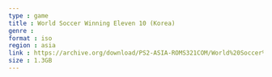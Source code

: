 ```yaml
---
type : game
title : World Soccer Winning Eleven 10 (Korea)
genre : 
format : iso
region : asia
link : https://archive.org/download/PS2-ASIA-ROMS321COM/World%20Soccer%20Winning%20Eleven%2010%20%28Korea%29.7z
size : 1.3GB
---
```

